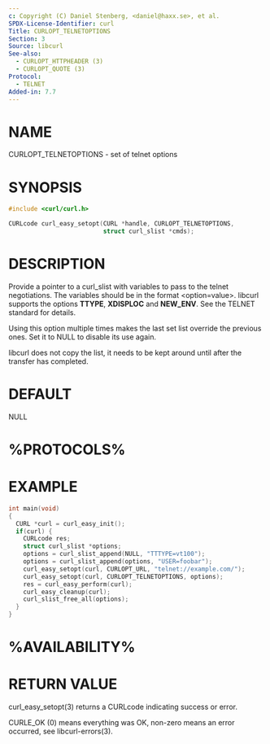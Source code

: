 ```yaml
---
c: Copyright (C) Daniel Stenberg, <daniel@haxx.se>, et al.
SPDX-License-Identifier: curl
Title: CURLOPT_TELNETOPTIONS
Section: 3
Source: libcurl
See-also:
  - CURLOPT_HTTPHEADER (3)
  - CURLOPT_QUOTE (3)
Protocol:
  - TELNET
Added-in: 7.7
---
```


# NAME

CURLOPT_TELNETOPTIONS - set of telnet options

# SYNOPSIS

~~~c
#include <curl/curl.h>

CURLcode curl_easy_setopt(CURL *handle, CURLOPT_TELNETOPTIONS,
                          struct curl_slist *cmds);
~~~

# DESCRIPTION

Provide a pointer to a curl_slist with variables to pass to the telnet
negotiations. The variables should be in the format \<option=value\>. libcurl
supports the options **TTYPE**, **XDISPLOC** and **NEW_ENV**. See the TELNET
standard for details.

Using this option multiple times makes the last set list override the previous
ones. Set it to NULL to disable its use again.

libcurl does not copy the list, it needs to be kept around until after the
transfer has completed.

# DEFAULT

NULL

# %PROTOCOLS%

# EXAMPLE

~~~c
int main(void)
{
  CURL *curl = curl_easy_init();
  if(curl) {
    CURLcode res;
    struct curl_slist *options;
    options = curl_slist_append(NULL, "TTTYPE=vt100");
    options = curl_slist_append(options, "USER=foobar");
    curl_easy_setopt(curl, CURLOPT_URL, "telnet://example.com/");
    curl_easy_setopt(curl, CURLOPT_TELNETOPTIONS, options);
    res = curl_easy_perform(curl);
    curl_easy_cleanup(curl);
    curl_slist_free_all(options);
  }
}
~~~

# %AVAILABILITY%

# RETURN VALUE

curl_easy_setopt(3) returns a CURLcode indicating success or error.

CURLE_OK (0) means everything was OK, non-zero means an error occurred, see
libcurl-errors(3).
